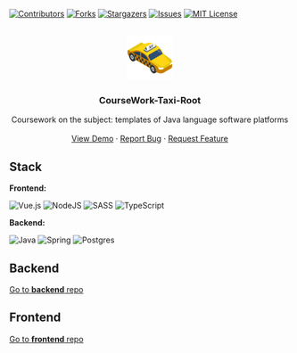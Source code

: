 <div id="top"></div>

[![Contributors][contributors-shield]][contributors-url]
[![Forks][forks-shield]][forks-url]
[![Stargazers][stars-shield]][stars-url]
[![Issues][issues-shield]][issues-url]
[![MIT License][license-shield]][license-url]

<br />
<div align="center">
  <a href="https://github.com/baikinkirill/CourseWork-Taxi-Root">
    <img src="img/logo.png" alt="Logo" width="80" height="80">
  </a>

<h3 align="center">CourseWork-Taxi-Root</h3>

  <p align="center">
    Coursework on the subject: templates of Java language software platforms
    <br />
    <br />
    <a href="https://github.com/baikinkirill/CourseWork-Taxi-Root">View Demo</a>
    ·
    <a href="https://github.com/baikinkirill/CourseWork-Taxi-Root/issues">Report Bug</a>
    ·
    <a href="https://github.com/baikinkirill/CourseWork-Taxi-Root/issues">Request Feature</a>
  </p>
</div>


## Stack

**Frontend:**

![Vue.js](https://img.shields.io/badge/vuejs-%2335495e.svg?style=for-the-badge&logo=vuedotjs&logoColor=%234FC08D)
![NodeJS](https://img.shields.io/badge/node.js-6DA55F?style=for-the-badge&logo=node.js&logoColor=white)
![SASS](https://img.shields.io/badge/SASS-hotpink.svg?style=for-the-badge&logo=SASS&logoColor=white)
![TypeScript](https://img.shields.io/badge/typescript-%23007ACC.svg?style=for-the-badge&logo=typescript&logoColor=white)

**Backend:**

![Java](https://img.shields.io/badge/java-%23ED8B00.svg?style=for-the-badge&logo=java&logoColor=white)
![Spring](https://img.shields.io/badge/spring-%236DB33F.svg?style=for-the-badge&logo=spring&logoColor=white)
![Postgres](https://img.shields.io/badge/postgres-%23316192.svg?style=for-the-badge&logo=postgresql&logoColor=white)

## Backend
<a href="https://github.com/baikinkirill/CourseWork-Taxi-Back/issues">Go to <b>backend</b> repo</a>

## Frontend
<a href="https://github.com/baikinkirill/CourseWork-Taxi-Back/issues">Go to <b>frontend</b> repo</a>


[contributors-shield]: https://img.shields.io/github/contributors/baikinkirill/CourseWork-Taxi-Root.svg

[contributors-url]: https://github.com/baikinkirill/CourseWork-Taxi-Root/graphs/contributors

[forks-shield]: https://img.shields.io/github/forks/baikinkirill/CourseWork-Taxi-Root.svg

[forks-url]: https://github.com/baikinkirill/CourseWork-Taxi-Root/network/members

[stars-shield]: https://img.shields.io/github/stars/baikinkirill/CourseWork-Taxi-Root.svg

[stars-url]: https://github.com/baikinkirill/CourseWork-Taxi-Root/stargazers

[issues-shield]: https://img.shields.io/github/issues/baikinkirill/CourseWork-Taxi-Root.svg

[issues-url]: https://github.com/baikinkirill/CourseWork-Taxi-Root/issues

[license-shield]: https://img.shields.io/github/license/baikinkirill/CourseWork-Taxi-Root.svg

[license-url]: https://github.com/baikinkirill/CourseWork-Taxi-Root/blob/master/LICENSE.txt

[linkedin-shield]: https://img.shields.io/badge/-LinkedIn-black.svg?logo=linkedin&colorB=555

[linkedin-url]: https://linkedin.com/in/baikinkirill

[product-screenshot]: images/screenshot.png

